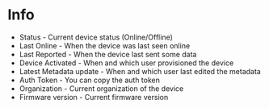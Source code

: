 # Info

* Status - Current device status \(Online/Offline\) 
* Last Online - When the device was last seen online
* Last Reported - When the device last sent some data 
* Device Activated - When and which user provisioned the device 
* Latest Metadata update - When and which user last edited the metadata 
* Auth Token - You can copy the auth token 
* Organization - Current organization of the device 
* Firmware version - Current firmware version


